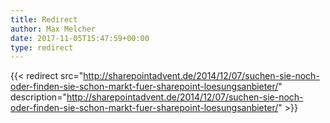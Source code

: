 ```yaml
---
title: Redirect
author: Max Melcher
date: 2017-11-05T15:47:59+00:00
type: redirect
---
```

{{< redirect src="http://sharepointadvent.de/2014/12/07/suchen-sie-noch-oder-finden-sie-schon-markt-fuer-sharepoint-loesungsanbieter/" description="http://sharepointadvent.de/2014/12/07/suchen-sie-noch-oder-finden-sie-schon-markt-fuer-sharepoint-loesungsanbieter/" >}}
